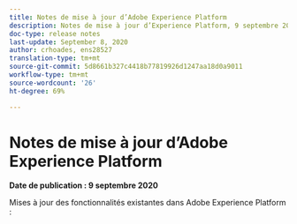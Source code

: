 ```yaml
---
title: Notes de mise à jour d’Adobe Experience Platform
description: Notes de mise à jour d’Experience Platform, 9 septembre 2020
doc-type: release notes
last-update: September 8, 2020
author: crhoades, ens28527
translation-type: tm+mt
source-git-commit: 5d8661b327c4418b77819926d1247aa18d0a9011
workflow-type: tm+mt
source-wordcount: '26'
ht-degree: 69%

---
```



# Notes de mise à jour d’Adobe Experience Platform

**Date de publication : 9 septembre 2020**

Mises à jour des fonctionnalités existantes dans Adobe Experience Platform :